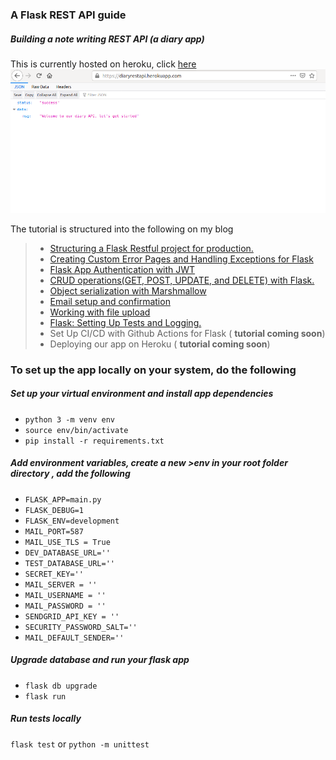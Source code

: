 ### A Flask REST API guide
##### Building a note writing REST API (a diary app)

This is currently hosted on heroku, click [here](https://diaryrestapi.herokuapp.com/)
![Hosted API](heroku.png)

The tutorial is structured into the following on my blog

> - [Structuring a Flask Restful project for production.](https://oluchiorji.com/structuring-a-flask-restful-api-for-production/)
>  - [Creating Custom Error Pages and Handling Exceptions for Flask](https://oluchiorji.com/creating-custom-error-pages-and-handling-exceptions-for-flask/)
> - [ Flask App Authentication with JWT ](https://oluchiorji.com/flask-app-authentication-with-jwt/)
> - [CRUD operations(GET, POST, UPDATE, and DELETE) with Flask.](https://oluchiorji.com/crud-operations-using-flask/)
> - [Object serialization with Marshmallow](https://oluchiorji.com/object-serialization-with-marshmallow/)
> - [Email setup and confirmation](https://oluchiorji.com/email-set-up-and-confirmation/)
> -  [Working with file upload](https://oluchiorji.com/handling-file-upload/)
> - [Flask: Setting Up Tests and Logging.](https://oluchiorji.com/flask-setting-up-tests-and-logging/) 
> - Set Up CI/CD with Github Actions for Flask  ( **tutorial coming soon**)
> - Deploying our app on Heroku ( **tutorial coming soon**)


### To set up the app locally on your system, do the following
##### Set up your virtual environment and install app dependencies
- `python 3 -m venv env `
- `source env/bin/activate `
- `pip install -r requirements.txt`


##### Add environment variables, create a new >env in your root folder directory , add the following
- `FLASK_APP=main.py` 
- `FLASK_DEBUG=1 `
- `FLASK_ENV=development`
- `MAIL_PORT=587`
- `MAIL_USE_TLS = True`
- `DEV_DATABASE_URL=''`
- `TEST_DATABASE_URL=''`
- `SECRET_KEY=''`
- `MAIL_SERVER = ''`  
- `MAIL_USERNAME = ''`   
- `MAIL_PASSWORD = ''`
- `SENDGRID_API_KEY = ''`
- `SECURITY_PASSWORD_SALT=''`
- `MAIL_DEFAULT_SENDER=''`

##### Upgrade database and run your flask app
- `flask db upgrade`
- `flask run`

##### Run tests locally
`flask test` or `python -m unittest`
